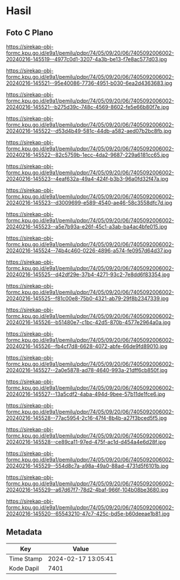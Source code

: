 # Hasil

## Foto C Plano

https://sirekap-obj-formc.kpu.go.id/e9a1/pemilu/pdpr/74/05/09/20/06/7405092006002-20240216-145519--4977c0d1-3207-4a3b-be13-f7e8ac577d03.jpg

https://sirekap-obj-formc.kpu.go.id/e9a1/pemilu/pdpr/74/05/09/20/06/7405092006002-20240216-145521--95e40086-7736-4951-b030-6ea2d4363683.jpg

https://sirekap-obj-formc.kpu.go.id/e9a1/pemilu/pdpr/74/05/09/20/06/7405092006002-20240216-145521--b275d39c-748c-4569-8602-fe5e66b80f7e.jpg

https://sirekap-obj-formc.kpu.go.id/e9a1/pemilu/pdpr/74/05/09/20/06/7405092006002-20240216-145522--d53d4b49-581c-44db-a582-aed07b2bc8fb.jpg

https://sirekap-obj-formc.kpu.go.id/e9a1/pemilu/pdpr/74/05/09/20/06/7405092006002-20240216-145522--82c5759b-1ecc-4da2-9687-229a6181cc65.jpg

https://sirekap-obj-formc.kpu.go.id/e9a1/pemilu/pdpr/74/05/09/20/06/7405092006002-20240216-145523--4eaf632a-49a4-424f-b3b3-96a0fd32f47a.jpg

https://sirekap-obj-formc.kpu.go.id/e9a1/pemilu/pdpr/74/05/09/20/06/7405092006002-20240216-145523--d3009699-e589-4540-ae46-58c3558dfc7d.jpg

https://sirekap-obj-formc.kpu.go.id/e9a1/pemilu/pdpr/74/05/09/20/06/7405092006002-20240216-145523--a5e7b93a-e26f-45c1-a3ab-ba4ac4bfe015.jpg

https://sirekap-obj-formc.kpu.go.id/e9a1/pemilu/pdpr/74/05/09/20/06/7405092006002-20240216-145524--74b4c460-0226-4896-a574-fe0957d64d37.jpg

https://sirekap-obj-formc.kpu.go.id/e9a1/pemilu/pdpr/74/05/09/20/06/7405092006002-20240216-145525--d42df29e-37b4-4271-93c2-7e8dd6f83354.jpg

https://sirekap-obj-formc.kpu.go.id/e9a1/pemilu/pdpr/74/05/09/20/06/7405092006002-20240216-145525--f81c00e8-75b0-4321-ab79-29f8b2347339.jpg

https://sirekap-obj-formc.kpu.go.id/e9a1/pemilu/pdpr/74/05/09/20/06/7405092006002-20240216-145526--b51480e7-c1bc-42d5-870b-4577e2964a0a.jpg

https://sirekap-obj-formc.kpu.go.id/e9a1/pemilu/pdpr/74/05/09/20/06/7405092006002-20240216-145526--fb4cf7d8-6628-4072-abfe-66de9fd89010.jpg

https://sirekap-obj-formc.kpu.go.id/e9a1/pemilu/pdpr/74/05/09/20/06/7405092006002-20240216-145527--2a0e5878-ad78-4640-993a-21dff6cb850f.jpg

https://sirekap-obj-formc.kpu.go.id/e9a1/pemilu/pdpr/74/05/09/20/06/7405092006002-20240216-145527--13a5cdf2-4aba-494d-9bee-57b11de1fce6.jpg

https://sirekap-obj-formc.kpu.go.id/e9a1/pemilu/pdpr/74/05/09/20/06/7405092006002-20240216-145528--77ac5954-2c16-47f4-8b4b-a27f3bced5f5.jpg

https://sirekap-obj-formc.kpu.go.id/e9a1/pemilu/pdpr/74/05/09/20/06/7405092006002-20240216-145528--ce89ca11-97ed-475f-ac1d-d454a4e6d28f.jpg

https://sirekap-obj-formc.kpu.go.id/e9a1/pemilu/pdpr/74/05/09/20/06/7405092006002-20240216-145529--554d8c7a-a98a-49a0-88ad-4731d5f6101b.jpg

https://sirekap-obj-formc.kpu.go.id/e9a1/pemilu/pdpr/74/05/09/20/06/7405092006002-20240216-145529--a67d67f7-78d2-4baf-966f-104b08be3680.jpg

https://sirekap-obj-formc.kpu.go.id/e9a1/pemilu/pdpr/74/05/09/20/06/7405092006002-20240216-145520--65543210-47c7-425c-bd5e-b60deeae1b81.jpg


## Metadata

| Key        | Value               |
| ---------- | ------------------- |
| Time Stamp | 2024-02-17 13:05:41 |
| Kode Dapil | 7401                |



